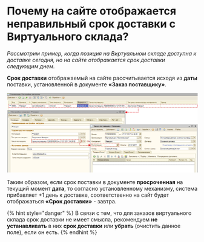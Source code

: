 # Почему на сайте отображается неправильный срок доставки с Виртуального склада?

_Рассмотрим пример, когда позиция на Виртуальном складе доступна к доставке сегодня, но на сайте отображается срок доставки следующим днем._

**Срок доставки** отображаемый на сайте рассчитывается исходя из **даты** поставки, установленной в документе **«Заказ поставщику»**.

![](../.gitbook/assets/image-111112121.png)

Таким образом, если срок поставки в документе **просроченная** на текущий момент **дата**, то согласно установленному механизму, система прибавляет +1 день к доставке, соответственно на сайт будет отображаться **«Срок доставки»** - завтра.

{% hint style="danger" %}
В связи с тем, что для заказов виртуального склада срок доставки не имеет смысла, рекомендуем **не устанавливать** в них **срок доставки** или **убрать** \(очистить данное поле\), если он есть.
{% endhint %}



